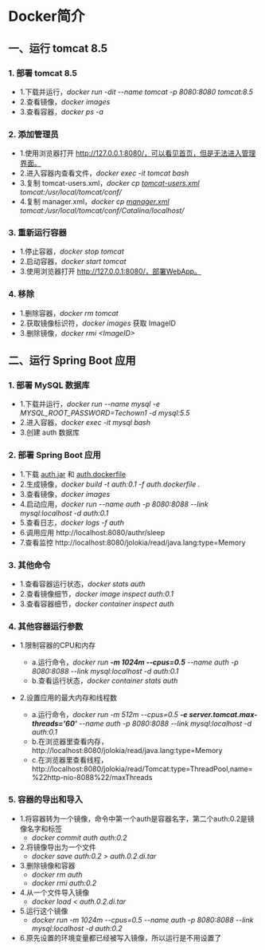 # Docker简介

## 一、运行 tomcat 8.5

### 1. 部署 tomcat 8.5
- 1.下载并运行，*docker run -dit --name tomcat -p 8080:8080 tomcat:8.5*
- 2.查看镜像，*docker images*
- 3.查看容器，*docker ps -a*

### 2. 添加管理员
- 1.使用浏览器打开 http://127.0.0.1:8080/，可以看见首页，但是无法进入管理界面。
- 2.进入容器内查看文件，*docker exec -it tomcat bash* 
- 3.复制 tomcat-users.xml，*docker cp [tomcat-users.xml](http://pan.baidu.com/s/1o8Lwg6Q ) tomcat:/usr/local/tomcat/conf/*
- 4.复制 manager.xml，*docker cp [manager.xml](http://pan.baidu.com/s/1o7PPHDC) tomcat:/usr/local/tomcat/conf/Catalina/localhost/*

### 3. 重新运行容器
- 1.停止容器，*docker stop tomcat*
- 2.启动容器，*docker start tomcat*
- 3.使用浏览器打开 http://127.0.0.1:8080/，部署WebApp。

### 4. 移除
- 1.删除容器，*docker rm tomcat*
- 2.获取镜像标识符，*docker images* 获取 ImageID
- 3.删除镜像，*docker rmi &lt;ImageID>*

## 二、运行 Spring Boot 应用

### 1. 部署 MySQL 数据库
- 1.下载并运行，*docker run --name mysql -e MYSQL_ROOT_PASSWORD=Techown1 -d mysql:5.5*
- 2.进入容器，*docker exec -it mysql bash* 
- 3.创建 auth 数据库

### 2. 部署 Spring Boot 应用
- 1.下载 [auth.jar](http://pan.baidu.com/s/1mhXvrew) 和 [auth.dockerfile](http://pan.baidu.com/s/1qYDkAPA)
- 2.生成镜像，*docker build -t auth:0.1 -f auth.dockerfile .* 
- 3.查看镜像，*docker images*
- 4.启动应用，*docker run --name auth -p 8080:8088 --link mysql:localhost -d auth:0.1* 
- 5.查看日志，*docker logs -f auth* 
- 6.调用应用 http://localhost:8080/authr/sleep
- 7.查看监控 http://localhost:8080/jolokia/read/java.lang:type=Memory

### 3. 其他命令
- 1.查看容器运行状态，*docker stats auth*
- 2.查看镜像细节，*docker image inspect auth:0.1*
- 3.查看容器细节，*docker container inspect auth*

### 4. 其他容器运行参数
- 1.限制容器的CPU和内存
  - a.运行命令，*docker run **-m 1024m --cpus=0.5** --name auth -p 8080:8088 --link mysql:localhost -d auth:0.1*
  - b.查看运行状态，*docker container stats auth*

- 2.设置应用的最大内存和线程数
  - a.运行命令，*docker run -m 512m --cpus=0.5 **-e server.tomcat.max-threads='60'** --name auth -p 8080:8088 --link mysql:localhost -d auth:0.1*
  - b.在浏览器里查看内存，http://localhost:8080/jolokia/read/java.lang:type=Memory
  - c.在浏览器里查看线程，http://localhost:8080/jolokia/read/Tomcat:type=ThreadPool,name=%22http-nio-8088%22/maxThreads
  
### 5. 容器的导出和导入
- 1.将容器转为一个镜像，命令中第一个auth是容器名字，第二个auth:0.2是镜像名字和标签
  - *docker commit auth auth:0.2*
- 2.将镜像导出为一个文件
  - *docker save auth:0.2 > auth.0.2.di.tar*
- 3.删除镜像和容器
  - *docker rm auth*
  - *docker rmi auth:0.2*
- 4.从一个文件导入镜像
  - *docker load < auth.0.2.di.tar*
- 5.运行这个镜像
  - *docker run -m 1024m --cpus=0.5 --name auth -p 8080:8088 --link mysql:localhost -d auth:0.2*
- 6.原先设置的环境变量都已经被写入镜像，所以运行是不用设置了




